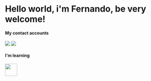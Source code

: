 # Hello world, i'm Fernando, be very welcome!



#### My contact accounts
<div>
<a href="https://instagram.com/https://www.instagram.com/ar4ujo.04?igsh=eDV5c2YwNGI2czAy" target="_blank"><img loading="lazy" src="https://img.shields.io/badge/-Instagram-%23E4405F?style=for-the-badge&logo=instagram&logoColor=white" target="_blank"></a>
<a href = "fernandofaraujo25@gmail.com"><img loading="lazy" src="https://img.shields.io/badge/Gmail-D14836?style=for-the-badge&logo=gmail&logoColor=white" target="_blank"></a>

#### I'm learning
<img loading="lazy" src="https://cdn.jsdelivr.net/gh/devicons/devicon/icons/python/python-original.svg" width="40" height="40"/>



